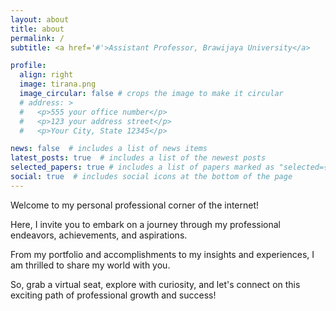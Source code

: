 ```yaml
---
layout: about
title: about
permalink: /
subtitle: <a href='#'>Assistant Professor, Brawijaya University</a>

profile:
  align: right
  image: tirana.png
  image_circular: false # crops the image to make it circular
  # address: >
  #   <p>555 your office number</p>
  #   <p>123 your address street</p>
  #   <p>Your City, State 12345</p>

news: false  # includes a list of news items
latest_posts: true  # includes a list of the newest posts
selected_papers: true # includes a list of papers marked as "selected={true}"
social: true  # includes social icons at the bottom of the page
---
```


Welcome to my personal professional corner of the internet! 

Here, I invite you to embark on a journey through my professional endeavors, achievements, and aspirations. 

From my portfolio and accomplishments to my insights and experiences, 
I am thrilled to share my world with you.

So, grab a virtual seat, explore with curiosity, and let's connect on this exciting path of professional growth and success!

<!-- Tirana Noor Fatyanosa (Graduate Student Member, IEEE) received the B.S. and M.S. degrees in computer science from Brawijaya University, Indonesia, in 2013 and 2017, respectively. She is currently pursuing the Ph.D. degree with the Graduate School of Science and Technology, Kumamoto University, Japan. From 2013 to 2018, she also embarked on her technical career with several IT companies: Mitrais and Anomadic, working as a Software Engineer and a Quality Assurance Specialist. Also, she has worked with Kata.ai, as an AI Research Scientist Intern. Her research interests include deep neuroevolution, focusing on the automatic hyperparameters and architecture optimization of deep neural networks using an evolutionary algorithm. -->

<!-- Write your biography here. Tell the world about yourself. Link to your favorite [subreddit](http://reddit.com). You can put a picture in, too. The code is already in, just name your picture `prof_pic.jpg` and put it in the `img/` folder.

Put your address / P.O. box / other info right below your picture. You can also disable any of these elements by editing `profile` property of the YAML header of your `_pages/about.md`. Edit `_bibliography/papers.bib` and Jekyll will render your [publications page](/al-folio/publications/) automatically.

Link to your social media connections, too. This theme is set up to use [Font Awesome icons](http://fortawesome.github.io/Font-Awesome/) and [Academicons](https://jpswalsh.github.io/academicons/), like the ones below. Add your Facebook, Twitter, LinkedIn, Google Scholar, or just disable all of them. -->
